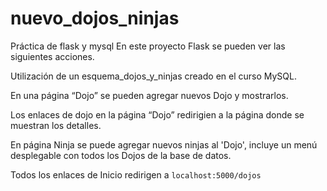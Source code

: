 # nuevo_dojos_ninjas
Práctica de flask y mysql
En este proyecto Flask se pueden ver las siguientes acciones.

Utilización de un esquema_dojos_y_ninjas creado en el curso MySQL.

En una página “Dojo” se pueden  agregar  nuevos Dojo y mostrarlos.

Los enlaces de dojo en la página “Dojo” redirigien a la página donde se muestran los detalles.

En página Ninja se puede agregar nuevos ninjas al 'Dojo', incluye un menú desplegable con todos los Dojos de la base de datos.

Todos los enlaces de Inicio redirigen a `localhost:5000/dojos`

